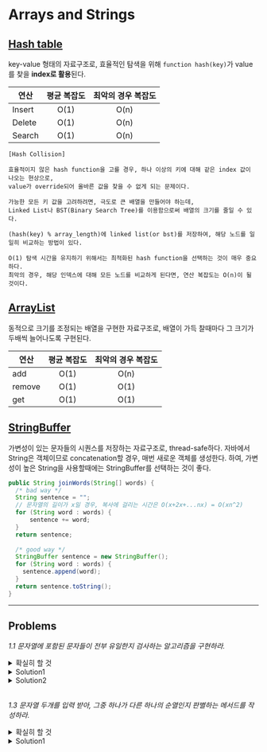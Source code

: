 # Arrays and Strings

## [Hash table](https://en.wikipedia.org/wiki/Hash_table)
key-value 형태의 자료구조로, 효율적인 탐색을 위해 `function hash(key)`가 value를 찾을 **index로 활용**된다.

| 연산 |  평균 복잡도 | 최악의 경우 복잡도 |
|----------|:-------------:|:------:|
| Insert |  O(1) | O(n) |
| Delete |  O(1) | O(n) |
| Search |  O(1) | O(n) |

```
[Hash Collision]

효율적이지 않은 hash function을 고를 경우, 하나 이상의 키에 대해 같은 index 값이 나오는 현상으로, 
value가 override되어 올바른 값을 찾을 수 없게 되는 문제이다.

가능한 모든 키 값을 고려하려면, 극도로 큰 배열을 만들어야 하는데, 
Linked List나 BST(Binary Search Tree)를 이용함으로써 배열의 크기를 줄일 수 있다.

(hash(key) % array_length)에 linked list(or bst)를 저장하여, 해당 노드를 일일히 비교하는 방법이 있다.

O(1) 탐색 시간을 유지하기 위해서는 최적화된 hash function을 선택하는 것이 매우 중요하다. 
최악의 경우, 해당 인덱스에 대해 모든 노드를 비교하게 된다면, 연산 복잡도는 O(n)이 될 것이다.
```


## [ArrayList](https://docs.oracle.com/javase/8/docs/api/java/util/ArrayList.html)
동적으로 크기를 조정되는 배열을 구현한 자료구조로, 배열이 가득 찰때마다 그 크기가 두배씩 늘어나도록 구현된다.

| 연산 |  평균 복잡도 | 최악의 경우 복잡도 |
|----------|:-------------:|:------:|
| add |  O(1) | O(n) |
| remove |  O(1) | O(1) |
| get |  O(1) | O(1) |


## [StringBuffer](https://docs.oracle.com/javase/7/docs/api/java/lang/StringBuffer.html)
가변성이 있는 문자들의 시퀀스를 저장하는 자료구조로, thread-safe하다.
자바에서 String은 객체이므로 concatenation할 경우, 매번 새로운 객체를 생성한다.  하여, 가변성이 높은 String을 사용할때에는 StringBuffer를 선택하는 것이 좋다.
```java
public String joinWords(String[] words) {
  /* bad way */
  String sentence = "";
  // 문자열의 길이가 x일 경우, 복사에 걸리는 시간은 O(x+2x+...nx) = O(xn^2)
  for (String word : words) {
      sentence += word;
  }
  return sentence;
  
  /* good way */
  StringBuffer sentence = new StringBuffer();
  for (String word : words) {
    sentence.append(word);
  }
  return sentence.toString();
}
```

---------------------------
## Problems
*1.1 문자열에 포함된 문자들이 전부 유일한지 검사하는 알고리즘을 구현하라.*
<details>
  <summary>확실히 할 것</summary>
  
  > 인풋의 제약조건은?
</details>
<details>
 <summary>Solution1</summary>
인풋은 영소문자로 가정하고, 26개 characters의 출현 여부를 담은 배열을 이용한다.
  
```java
boolean isUnique(char[] input) {
  if (input.length > 26) { return false; }
  boolean[] chars = new boolean[26];
  for(char c : input) {
    int index = c - 'a';
    if(chars[index]) {
      return false;
    }
    chars[index] = true;
  }
  return true;
}
```
| category | complexity |
|----------|:-----:|
|space |O(1)|
|time |O(n)|
</details>
<details>
 <summary>Solution2</summary>
비트연산을 이용한다.
  
```java
boolean isUnique(char[] input) {
  if (input.length > 26) { return false; }
  int checker = 0;
  for(char c : input) {
    int val = c - 'a';
    if ((checker & (1 << val)) > 0) {
      return false;
    }
    checker |= (1 << val);
  }
  return true;
}
```
| category | complexity |
|----------|:-----:|
|space |O(1)|
|time |O(n)|
</details>
<br/>

*1.3 문자열 두개를 입력 받아, 그중 하나가 다른 하나의 순열인지 판별하는 메서드를 작성하라.*
<details>
  <summary>확실히 할 것</summary>
  
  > 인풋의 제약조건은?
</details>
<details>
 <summary>Solution1</summary>
  인풋은 영소문자로 가정하고, 26개 characters의 출현 갯수를 담은 배열을 이용한다.
  두 인풋의 길이가 같을 경우, 한 문자의 갯수가 많으면 반드시 다른 한 문자의 갯수가 적다는 논리를 이용한다.

```java
boolean isPermutation(char[] s1, char[] s2) {
  if (s1.legnth != s2.length) { return false; }
  int[] chars = new int[26];
  for(char c1 : s1) {
    chars[c1-'a'] += 1;
  }
  for(char c2 : s2) {
    char[c2-'a'] -= 1;
    if (char[c2-'a'] < 0) {
      return false;
    }
  }
  return true;
}
```
| category | complexity |
|----------|:-----:|
|space |O(1)|
|time |O(n)|
</details>
